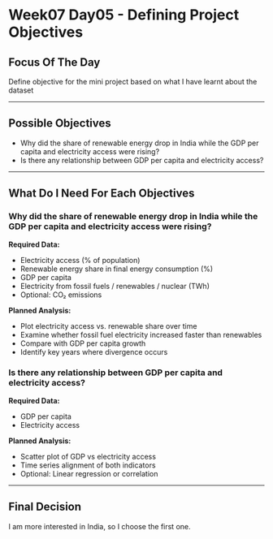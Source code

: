 # Week07 Day05 - Defining Project Objectives

## Focus Of The Day
Define objective for the mini project based on what I have learnt about the dataset

---

## Possible Objectives
- Why did the share of renewable energy drop in India while the GDP per capita and electricity access were rising?
- Is there any relationship between GDP per capita and electricity access?

---

## What Do I Need For Each Objectives

### Why did the share of renewable energy drop in India while the GDP per capita and electricity access were rising?

**Required Data:**
- Electricity access (% of population)
- Renewable energy share in final energy consumption (%)
- GDP per capita
- Electricity from fossil fuels / renewables / nuclear (TWh)
- Optional: CO₂ emissions

**Planned Analysis:**
- Plot electricity access vs. renewable share over time
- Examine whether fossil fuel electricity increased faster than renewables
- Compare with GDP per capita growth
- Identify key years where divergence occurs

### Is there any relationship between GDP per capita and electricity access?

**Required Data:**
- GDP per capita
- Electricity access

**Planned Analysis:**
- Scatter plot of GDP vs electricity access
- Time series alignment of both indicators
- Optional: Linear regression or correlation

---

## Final Decision
I am more interested in India, so I choose the first one.